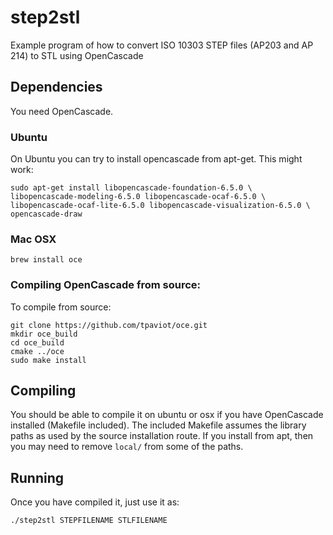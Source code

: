 # step2stl
Example program of how to convert ISO 10303 STEP files (AP203 and AP 214) to STL using OpenCascade

## Dependencies

You need OpenCascade.

### Ubuntu

On Ubuntu you can try to install opencascade from apt-get. This might
work:

```
sudo apt-get install libopencascade-foundation-6.5.0 \
libopencascade-modeling-6.5.0 libopencascade-ocaf-6.5.0 \
libopencascade-ocaf-lite-6.5.0 libopencascade-visualization-6.5.0 \
opencascade-draw
```

### Mac OSX

```
brew install oce
```

### Compiling OpenCascade from source:

To compile from source:

```
git clone https://github.com/tpaviot/oce.git
mkdir oce_build
cd oce_build
cmake ../oce
sudo make install
```


## Compiling

You should be able to compile it on ubuntu or osx if you have
OpenCascade installed (Makefile included). The included Makefile
assumes the library paths as used by the source installation route. If
you install from apt, then you may need to remove `local/` from some
of the paths.

## Running

Once you have compiled it,
just use it as:

```
./step2stl STEPFILENAME STLFILENAME
```
